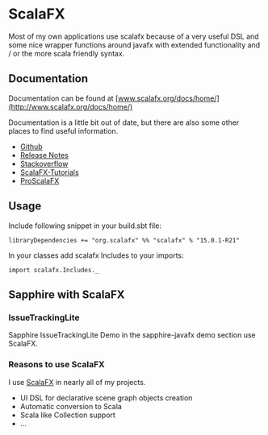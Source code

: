 # ScalaFX

Most of my own applications use scalafx because of a very useful DSL and
some nice wrapper functions around javafx with extended functionality
and / or the more scala friendly syntax.

## Documentation

Documentation can be found at [www.scalafx.org/docs/home/](http://www.scalafx.org/docs/home/)

Documentation is a little bit out of date, but there are also some other
places to find useful information.

* [Github](https://github.com/scalafx/scalafx)
* [Release Notes](https://github.com/scalafx/scalafx/blob/master/notes/15.0.1-R21.md)
* [Stackoverflow](https://stackoverflow.com/search?q=scalafx)
* [ScalaFX-Tutorials](https://github.com/scalafx/ScalaFX-Tutorials)
* [ProScalaFX](https://github.com/scalafx/ProScalaFX)

## Usage

Include following snippet in your build.sbt file:

```
libraryDependencies += "org.scalafx" %% "scalafx" % "15.0.1-R21"
```

In your classes add scalafx Includes to your imports:

```
import scalafx.Includes._
```

## Sapphire with ScalaFX

### IssueTrackingLite

Sapphire IssueTrackingLite Demo in the sapphire-javafx demo section use ScalaFX.

### Reasons to use ScalaFX

I use [ScalaFX](http://www.scalafx.org/) in nearly all of my projects.

* UI DSL for declarative scene graph objects creation
* Automatic conversion to Scala
* Scala like Collection support
* ...


